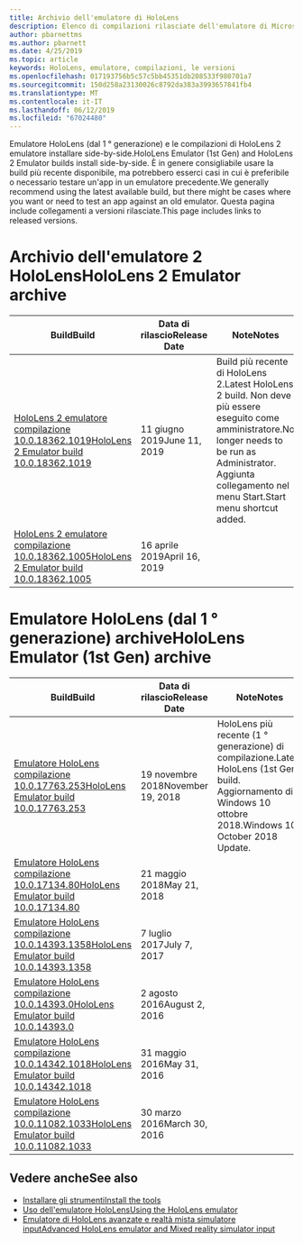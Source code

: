 ```yaml
---
title: Archivio dell'emulatore di HoloLens
description: Elenco di compilazioni rilasciate dell'emulatore di Microsoft HoloLens.
author: pbarnettms
ms.author: pbarnett
ms.date: 4/25/2019
ms.topic: article
keywords: HoloLens, emulatore, compilazioni, le versioni
ms.openlocfilehash: 017193756b5c57c5bb45351db208533f980701a7
ms.sourcegitcommit: 150d258a23130026c8792da383a3993657841fb4
ms.translationtype: MT
ms.contentlocale: it-IT
ms.lasthandoff: 06/12/2019
ms.locfileid: "67024480"
---
```

<span data-ttu-id="3374d-104">Emulatore HoloLens (dal 1 ° generazione) e le compilazioni di HoloLens 2 emulatore installare side-by-side.</span><span class="sxs-lookup"><span data-stu-id="3374d-104">HoloLens Emulator (1st Gen) and HoloLens 2 Emulator builds install side-by-side.</span></span> <span data-ttu-id="3374d-105">È in genere consigliabile usare la build più recente disponibile, ma potrebbero esserci casi in cui è preferibile o necessario testare un'app in un emulatore precedente.</span><span class="sxs-lookup"><span data-stu-id="3374d-105">We generally recommend using the latest available build, but there might be cases where you want or need to test an app against an old emulator.</span></span> <span data-ttu-id="3374d-106">Questa pagina include collegamenti a versioni rilasciate.</span><span class="sxs-lookup"><span data-stu-id="3374d-106">This page includes links to released versions.</span></span>


# <a name="hololens-2-emulator-archive"></a><span data-ttu-id="3374d-107">Archivio dell'emulatore 2 HoloLens</span><span class="sxs-lookup"><span data-stu-id="3374d-107">HoloLens 2 Emulator archive</span></span>


|  <span data-ttu-id="3374d-108">Build</span><span class="sxs-lookup"><span data-stu-id="3374d-108">Build</span></span> |  <span data-ttu-id="3374d-109">Data di rilascio</span><span class="sxs-lookup"><span data-stu-id="3374d-109">Release Date</span></span> |  <span data-ttu-id="3374d-110">Note</span><span class="sxs-lookup"><span data-stu-id="3374d-110">Notes</span></span> | 
|----------|----------|----------|
|  [<span data-ttu-id="3374d-111">HoloLens 2 emulatore compilazione 10.0.18362.1019</span><span class="sxs-lookup"><span data-stu-id="3374d-111">HoloLens 2 Emulator build 10.0.18362.1019</span></span>](https://go.microsoft.com/fwlink/?linkid=2095316) | <span data-ttu-id="3374d-112">11 giugno 2019</span><span class="sxs-lookup"><span data-stu-id="3374d-112">June 11, 2019</span></span> | <span data-ttu-id="3374d-113">Build più recente di HoloLens 2.</span><span class="sxs-lookup"><span data-stu-id="3374d-113">Latest HoloLens 2 build.</span></span>  <span data-ttu-id="3374d-114">Non deve più essere eseguito come amministratore.</span><span class="sxs-lookup"><span data-stu-id="3374d-114">No longer needs to be run as Administrator.</span></span>  <span data-ttu-id="3374d-115">Aggiunta collegamento nel menu Start.</span><span class="sxs-lookup"><span data-stu-id="3374d-115">Start menu shortcut added.</span></span> |
|  [<span data-ttu-id="3374d-116">HoloLens 2 emulatore compilazione 10.0.18362.1005</span><span class="sxs-lookup"><span data-stu-id="3374d-116">HoloLens 2 Emulator build 10.0.18362.1005</span></span>](https://go.microsoft.com/fwlink/?linkid=2087187) | <span data-ttu-id="3374d-117">16 aprile 2019</span><span class="sxs-lookup"><span data-stu-id="3374d-117">April 16, 2019</span></span> |  |


# <a name="hololens-emulator-1st-gen-archive"></a><span data-ttu-id="3374d-118">Emulatore HoloLens (dal 1 ° generazione) archive</span><span class="sxs-lookup"><span data-stu-id="3374d-118">HoloLens Emulator (1st Gen) archive</span></span>


|  <span data-ttu-id="3374d-119">Build</span><span class="sxs-lookup"><span data-stu-id="3374d-119">Build</span></span> |  <span data-ttu-id="3374d-120">Data di rilascio</span><span class="sxs-lookup"><span data-stu-id="3374d-120">Release Date</span></span> |  <span data-ttu-id="3374d-121">Note</span><span class="sxs-lookup"><span data-stu-id="3374d-121">Notes</span></span> | 
|----------|----------|----------|
|  [<span data-ttu-id="3374d-122">Emulatore HoloLens compilazione 10.0.17763.253</span><span class="sxs-lookup"><span data-stu-id="3374d-122">HoloLens Emulator build 10.0.17763.253</span></span>](https://go.microsoft.com/fwlink/?linkid=2065980) | <span data-ttu-id="3374d-123">19 novembre 2018</span><span class="sxs-lookup"><span data-stu-id="3374d-123">November 19, 2018</span></span> | <span data-ttu-id="3374d-124">HoloLens più recente (1 ° generazione) di compilazione.</span><span class="sxs-lookup"><span data-stu-id="3374d-124">Latest HoloLens (1st Gen) build.</span></span> <span data-ttu-id="3374d-125">Aggiornamento di Windows 10 ottobre 2018.</span><span class="sxs-lookup"><span data-stu-id="3374d-125">Windows 10 October 2018 Update.</span></span> |
|  [<span data-ttu-id="3374d-126">Emulatore HoloLens compilazione 10.0.17134.80</span><span class="sxs-lookup"><span data-stu-id="3374d-126">HoloLens Emulator build 10.0.17134.80</span></span>](https://go.microsoft.com/fwlink/?linkid=874531) | <span data-ttu-id="3374d-127">21 maggio 2018</span><span class="sxs-lookup"><span data-stu-id="3374d-127">May 21, 2018</span></span> | 
|  [<span data-ttu-id="3374d-128">Emulatore HoloLens compilazione 10.0.14393.1358</span><span class="sxs-lookup"><span data-stu-id="3374d-128">HoloLens Emulator build 10.0.14393.1358</span></span>](https://go.microsoft.com/fwlink/?linkid=852626) |  <span data-ttu-id="3374d-129">7 luglio 2017</span><span class="sxs-lookup"><span data-stu-id="3374d-129">July 7, 2017</span></span> |
|  [<span data-ttu-id="3374d-130">Emulatore HoloLens compilazione 10.0.14393.0</span><span class="sxs-lookup"><span data-stu-id="3374d-130">HoloLens Emulator build 10.0.14393.0</span></span>](http://go.microsoft.com/fwlink/?LinkID=823018) |  <span data-ttu-id="3374d-131">2 agosto 2016</span><span class="sxs-lookup"><span data-stu-id="3374d-131">August 2, 2016</span></span> |
|  [<span data-ttu-id="3374d-132">Emulatore HoloLens compilazione 10.0.14342.1018</span><span class="sxs-lookup"><span data-stu-id="3374d-132">HoloLens Emulator build 10.0.14342.1018</span></span>](http://go.microsoft.com/fwlink/?LinkID=823018) |  <span data-ttu-id="3374d-133">31 maggio 2016</span><span class="sxs-lookup"><span data-stu-id="3374d-133">May 31, 2016</span></span> |
|  [<span data-ttu-id="3374d-134">Emulatore HoloLens compilazione 10.0.11082.1033</span><span class="sxs-lookup"><span data-stu-id="3374d-134">HoloLens Emulator build 10.0.11082.1033</span></span>](http://go.microsoft.com/fwlink/?LinkID=724053) |  <span data-ttu-id="3374d-135">30 marzo 2016</span><span class="sxs-lookup"><span data-stu-id="3374d-135">March 30, 2016</span></span> |

## <a name="see-also"></a><span data-ttu-id="3374d-136">Vedere anche</span><span class="sxs-lookup"><span data-stu-id="3374d-136">See also</span></span>
* [<span data-ttu-id="3374d-137">Installare gli strumenti</span><span class="sxs-lookup"><span data-stu-id="3374d-137">Install the tools</span></span>](install-the-tools.md)
* [<span data-ttu-id="3374d-138">Uso dell'emulatore HoloLens</span><span class="sxs-lookup"><span data-stu-id="3374d-138">Using the HoloLens emulator</span></span>](using-the-hololens-emulator.md)
* [<span data-ttu-id="3374d-139">Emulatore di HoloLens avanzate e realtà mista simulatore input</span><span class="sxs-lookup"><span data-stu-id="3374d-139">Advanced HoloLens emulator and Mixed reality simulator input</span></span>](advanced-hololens-emulator-and-mixed-reality-simulator-input.md)
